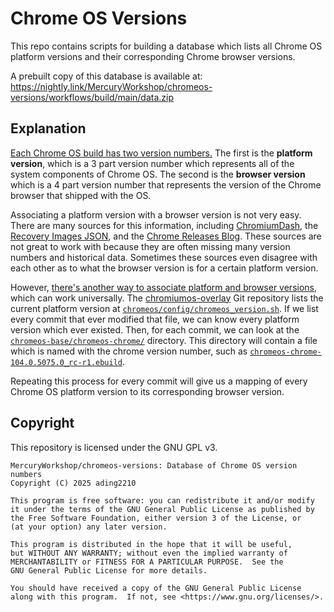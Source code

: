 # Chrome OS Versions

This repo contains scripts for building a database which lists all Chrome OS platform versions and their corresponding Chrome browser versions.

A prebuilt copy of this database is available at: https://nightly.link/MercuryWorkshop/chromeos-versions/workflows/build/main/data.zip

## Explanation

[Each Chrome OS build has two version numbers.](https://www.chromium.org/chromium-os/developer-library/reference/release/understanding-chromeos-releases/) The first is the **platform version**, which is a 3 part version number which represents all of the system components of Chrome OS. The second is the **browser version** which is a 4 part version number that represents the version of the Chrome browser that shipped with the OS. 

Associating a platform version with a browser version is not very easy. There are many sources for this information, including [ChromiumDash](https://chromiumdash.appspot.com/serving-builds?deviceCategory=ChromeOS), the [Recovery Images JSON](https://dl.google.com/dl/edgedl/chromeos/recovery/recovery.json), and the [Chrome Releases Blog](https://chromereleases.googleblog.com/). These sources are not great to work with because they are often missing many version numbers and historical data. Sometimes these sources even disagree with each other as to what the browser version is for a certain platform version.

However, [there's another way to associate platform and browser versions](https://www.chromium.org/developers/version-numbers/), which can work universally. The [chromiumos-overlay](https://chromium.googlesource.com/chromiumos/overlays/chromiumos-overlay/) Git repository lists the current platform version at [`chromeos/config/chromeos_version.sh`](https://chromium.googlesource.com/chromiumos/overlays/chromiumos-overlay/+/main/chromeos/config/chromeos_version.sh). If we list every commit that ever modified that file, we can know every platform version which ever existed. Then, for each commit, we can look at the [`chromeos-base/chromeos-chrome/`](https://chromium.googlesource.com/chromiumos/overlays/chromiumos-overlay/+/main/chromeos-base/chromeos-chrome/) directory. This directory will contain a file which is named with the chrome version number, such as [`chromeos-chrome-104.0.5075.0_rc-r1.ebuild`](https://chromium.googlesource.com/chromiumos/overlays/chromiumos-overlay/+/1fa342edca98051a5f67ed85d736252581e5fa6d/chromeos-base/chromeos-chrome/chromeos-chrome-104.0.5075.0_rc-r1.ebuild). 

Repeating this process for every commit will give us a mapping of every Chrome OS platform version to its corresponding browser version.

## Copyright

This repository is licensed under the GNU GPL v3.

```
MercuryWorkshop/chromeos-versions: Database of Chrome OS version numbers
Copyright (C) 2025 ading2210

This program is free software: you can redistribute it and/or modify
it under the terms of the GNU General Public License as published by
the Free Software Foundation, either version 3 of the License, or
(at your option) any later version.

This program is distributed in the hope that it will be useful,
but WITHOUT ANY WARRANTY; without even the implied warranty of
MERCHANTABILITY or FITNESS FOR A PARTICULAR PURPOSE.  See the
GNU General Public License for more details.

You should have received a copy of the GNU General Public License
along with this program.  If not, see <https://www.gnu.org/licenses/>.
```